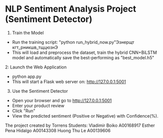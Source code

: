 # NLP Sentiment Analysis Project (Sentiment Detector)

1. Train the Model
 - Run the training script:
"python run_hybrid_now.py"Эзнерщт кгт_рникшв_тщцюзнЭ
- This will load and preprocess the dataset, train the hybrid CNN+BiLSTM model and automatically save the best-performing as "best_model.h5"

2: Launch the Web Application
 - python app.py
 - This will start a Flask web server on:
http://127.0.0.1:5001

3. Use the Sentiment Detector
- Open your browser and go to http://127.0.0.1:5001
- Enter your product review
- Click "Run"
- View the predicted sentiment (Positive or Negative) with Confidence(%).

The project created by Torrens Students:
Vladimir Boiko A00168917
Esther Pena Hidalgo A00143308
Huong Thu Le A00139606 
